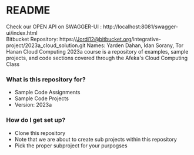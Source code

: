 # README #

Check our OPEN API on SWAGGER-UI : http://localhost:8081/swagger-ui/index.html  
Bitbucket Repository: https://Jordi12@bitbucket.org/integrative-project/2023a_cloud_solution.git
Names: Yarden Dahan, Idan Sorany, Tor Hanan
Cloud Computing 2023a course is a repository of examples, sample projects, and code sections covered through the Afeka's Cloud Computing Class

### What is this repository for? ###

* Sample Code Assignments
* Sample Code Projects
* Version: 2023a

### How do I get set up? ###

* Clone this repository
* Note that we are about to create sub projects within this repository
* Pick the proper subproject for your purpogses